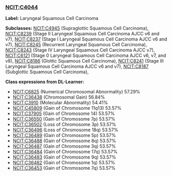 
### [NCIT:C4044](http://purl.obolibrary.org/obo/NCIT_C4044)
**Label:** Laryngeal Squamous Cell Carcinoma

**Subclasses:** [NCIT:C4945](http://purl.obolibrary.org/obo/NCIT_C4945) (Supraglottic Squamous Cell Carcinoma), [NCIT:C8239](http://purl.obolibrary.org/obo/NCIT_C8239) (Stage II Laryngeal Squamous Cell Carcinoma AJCC v6 and v7), [NCIT:C8237](http://purl.obolibrary.org/obo/NCIT_C8237) (Stage I Laryngeal Squamous Cell Carcinoma AJCC v6 and v7), [NCIT:C8245](http://purl.obolibrary.org/obo/NCIT_C8245) (Recurrent Laryngeal Squamous Cell Carcinoma), [NCIT:C8243](http://purl.obolibrary.org/obo/NCIT_C8243) (Stage IV Laryngeal Squamous Cell Carcinoma AJCC v7), [NCIT:C6121](http://purl.obolibrary.org/obo/NCIT_C6121) (Stage 0 Laryngeal Squamous Cell Carcinoma AJCC v6, v7, and v8), [NCIT:C8186](http://purl.obolibrary.org/obo/NCIT_C8186) (Glottic Squamous Cell Carcinoma), [NCIT:C8241](http://purl.obolibrary.org/obo/NCIT_C8241) (Stage III Laryngeal Squamous Cell Carcinoma AJCC v6 and v7), [NCIT:C8187](http://purl.obolibrary.org/obo/NCIT_C8187) (Subglottic Squamous Cell Carcinoma), 

**Class expressions from DL-Learner:**

- [NCIT:C6825](http://purl.obolibrary.org/obo/NCIT_C6825) (Numerical Chromosomal Abnormality) 57.29%
- [NCIT:C36438](http://purl.obolibrary.org/obo/NCIT_C36438) (Chromosomal Gain) 56.84%
- [NCIT:C3910](http://purl.obolibrary.org/obo/NCIT_C3910) (Molecular Abnormality) 54.41%
- [NCIT:C45809](http://purl.obolibrary.org/obo/NCIT_C45809) (Gain of Chromosome 11q13) 53.57%
- [NCIT:C37905](http://purl.obolibrary.org/obo/NCIT_C37905) (Gain of Chromosome 14) 53.57%
- [NCIT:C36550](http://purl.obolibrary.org/obo/NCIT_C36550) (Gain of Chromosome 7p) 53.57%
- [NCIT:C36502](http://purl.obolibrary.org/obo/NCIT_C36502) (Loss of Chromosome 3p) 53.57%
- [NCIT:C36496](http://purl.obolibrary.org/obo/NCIT_C36496) (Loss of Chromosome 18q) 53.57%
- [NCIT:C36489](http://purl.obolibrary.org/obo/NCIT_C36489) (Gain of Chromosome 5p) 53.57%
- [NCIT:C36488](http://purl.obolibrary.org/obo/NCIT_C36488) (Gain of Chromosome 8q) 53.57%
- [NCIT:C36487](http://purl.obolibrary.org/obo/NCIT_C36487) (Gain of Chromosome 3q) 53.57%
- [NCIT:C36484](http://purl.obolibrary.org/obo/NCIT_C36484) (Gain of Chromosome 17q) 53.57%
- [NCIT:C36483](http://purl.obolibrary.org/obo/NCIT_C36483) (Gain of Chromosome 9q) 53.57%
- [NCIT:C36482](http://purl.obolibrary.org/obo/NCIT_C36482) (Gain of Chromosome 1q) 53.57%
- [NCIT:C36453](http://purl.obolibrary.org/obo/NCIT_C36453) (Gain of Chromosome 7q) 53.57%



